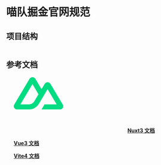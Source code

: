 # 喵队掘金官网规范

## 项目结构

```base

```

## 参考文档

<img
src="https://p3.itc.cn/q_70/images01/20220430/d269349a8d6d405489cf2c5a99ba6728.png"
width="16" />
<svg><path d="M74.2284 88.3575H123.414C124.977 88.3577 126.511 87.9588 127.864 87.2011C129.217 86.4433 130.341 85.3534 131.121 84.0409C131.902 82.7284 132.313 81.2396 132.312 79.7242C132.312 78.2089 131.899 76.7204 131.118 75.4086L98.0856 19.912C97.3048 18.5998 96.1817 17.5101 94.829 16.7525C93.4764 15.9948 91.942 15.596 90.38 15.596C88.8181 15.596 87.2836 15.9948 85.931 16.7525C84.5784 17.5101 83.4552 18.5998 82.6745 19.912L74.2284 34.1116L57.7148 6.34469C56.9334 5.03259 55.8097 3.94306 54.4567 3.18557C53.1037 2.42808 51.569 2.0293 50.0068 2.0293C48.4446 2.0293 46.9099 2.42808 45.5569 3.18557C44.2039 3.94306 43.0803 5.03259 42.2989 6.34469L1.1947 75.4086C0.41273 76.7204 0.000680577 78.2089 8.42355e-07 79.7242C-0.000678893 81.2396 0.410035 82.7284 1.19083 84.0409C1.97163 85.3534 3.09498 86.4433 4.44789 87.2011C5.80081 87.9588 7.33558 88.3577 8.89785 88.3575H39.7727C52.0057 88.3575 61.0271 83.1454 67.2346 72.9769L82.3054 47.6603L90.3776 34.1116L114.604 74.8088H82.3054L74.2284 88.3575ZM39.2694 74.7948L17.7227 74.7902L50.0212 20.5304L66.1369 47.6603L55.3468 65.7934C51.2244 72.391 46.5411 74.7948 39.2694 74.7948Z" fill="#00DC82"></path></svg>
[**Nuxt3 文档**](https://nuxt.com/ "Nuxt3英文文档")

<img
src="https://img.qiyuandi.com/images/5/nbzdd1i3e4ud0vvt.jpg"
width="16" />
[**Vue3 文档**](https://cn.vuejs.org/ "Vue3中文文档")

<img
src="https://pic1.zhimg.com/v2-fb62a1c3ceec8caf96b5e644de43bed8_r.jpg"
width="16" />
[**Vite4 文档**](https://cn.vitejs.dev/ "Vite4中文文档")

